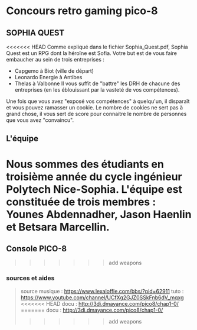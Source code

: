 

# Concours retro gaming pico-8

## SOPHIA QUEST

<<<<<<< HEAD
Comme expliqué dans le fichier Sophia_Quest.pdf, Sophia Quest est un RPG dont la héroïne est Sofia.
Votre but est de vous faire embaucher au sein de trois entreprises : 
- Capgemo à Biot (ville de départ)
- Leonardo Energie à Antibes
- Thelas à Valbonne
Il vous suffit de "battre" les DRH de chacune des entreprises (en les éblouissant par la vasteté de vos compétences).

Une fois que vous avez "exposé vos compétences" à quelqu'un, il disparaît et vous pouvez ramasser un cookie. Le nombre de cookies ne sert pas à grand chose, il vous sert de score pour connaitre le nombre de personnes que vous avez "convaincu".

## L'équipe
Nous sommes des étudiants en troisième année du cycle ingénieur Polytech Nice-Sophia.
L'équipe est constituée de trois membres : Younes Abdennadher, Jason Haenlin et Betsara Marcellin.
=======
## Console PICO-8
>>>>>>> add weapons

### sources et aides

> source
musique : https://www.lexaloffle.com/bbs/?pid=62911
tuto    : https://www.youtube.com/channel/UCfXg2GJZ0SSkFnb6dV_mqxg
<<<<<<< HEAD
docu    : http://3di.dmayance.com/pico8/chap1-0/
=======
docu    : http://3di.dmayance.com/pico8/chap1-0/
>>>>>>> add weapons

